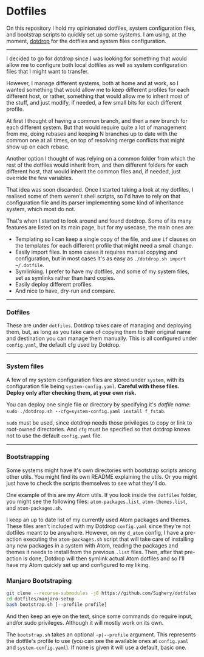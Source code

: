 # Dotfiles

On this repository I hold my opinionated dotfiles, system configuration files,
and bootstrap scripts to quickly set up some systems. I am using, at the
moment, [dotdrop](https://github.com/deadc0de6/dotdrop) for the dotfiles and
system files configuration.

---

I decided to go for dotdrop since I was looking for something that would allow
me to configure both local dotfiles as well as system configuration files that
I might want to transfer.

However, I manage different systems, both at home and at work, so I wanted
something that would allow me to keep different profiles for each different
host, or rather, something that would allow me to inherit most of the stuff,
and just modify, if needed, a few small bits for each different profile.

At first I thought of having a common branch, and then a new branch for each
different system. But that would require quite a lot of management from me,
doing rebases and keeping N branches up to date with the common one at all
times, on top of resolving merge conflicts that might show up on each rebase.

Another option I thought of was relying on a common folder from which the rest
of the dotfiles would inherit from, and then different folders for each
different host, that would inherit the common files and, if needed, just
override the few variables.

That idea was soon discarded. Once I started taking a look at my dotfiles, I
realised some of them weren't shell scripts, so I'd have to rely on that
configuration file and its parser implementing some kind of inheritance
system, which most do not.

That's when I started to look around and found dotdrop. Some of its many
features are listed on its main page, but for my usecase, the main ones are:

- Templating so I can keep a single copy of the file, and use `if` clauses on
  the templates for each different profile that might need a small change.
- Easily import files. In some cases it requires manual copying and
  configuration, but in most cases it's as easy as
  `./dotdrop.sh import ~/.dotfile`.
- Symlinking. I prefer to have my dotfiles, and some of my system files, set as
  symlinks rather than hard copies.
- Easily deploy different profiles.
- And nice to have, dry-run and compare.

---

### Dotfiles

These are under `dotfiles`. Dotdrop takes care of managing and deploying them,
but, as long as you take care of copying them to their original name and
destination you can manage them manually. This is all configured under
`config.yaml`, the default cfg used by Dotdrop.

---

### System files

A few of my system configuration files are stored under `system`, with its
configuration file being `system-config.yaml`. **Careful with these files.
Deploy only after checking them, at your own risk.**

You can deploy one single file or directory by specifying it's _dotfile name_:
`sudo ./dotdrop.sh --cfg=system-config.yaml install f_fstab`.

`sudo` must be used, since dotdrop needs those privileges to copy or link to
root-owned directories. And `cfg` must be specified so that dotdrop knows not
to use the default `config.yaml` file.

---

### Bootstrapping

Some systems might have it's own directories with bootstrap scripts among other
utils. You might find its own README explaining the utils. Or you might just
have to check the scripts themselves to see what they'll do.

One example of this are my Atom utils. If you look inside the `dotfiles`
folder, you might see the following files: `atom-packages.list`,
`atom-themes.list`, and `atom-packages.sh`.

I keep an up to date list of my currently used Atom packages and themes. These
files aren't included with my Dotdrop `config.yaml` since they're not dotfiles
meant to be anywhere. However, on my `d_atom` config, I have a pre-action
executing the `atom-packages.sh` script that will take care of installing
any new packages in a system with Atom, reading the packages and themes it
needs to install from the previous `.list` files. Then, after that pre-action
is done, Dotdrop will then symlink actual Atom dotfiles and so I'll have my
Atom quickly set up and configured to my liking.

### Manjaro Bootstraping

```bash
git clone --recurse-submodules -j8 https://github.com/Sighery/dotfiles.git
cd dotfiles/manjaro-setup
bash bootstrap.sh [--profile profile]
```

And then keep an eye on the text, since some commands do require input, and/or
sudo privileges. Although it will mostly work on its own.

The `bootstrap.sh` takes an optional `-p|--profile` argument. This represents
the dotfile's profile to use (you can see the available ones at `config.yaml`
and `system-config.yaml`). If none is given it will use a default, basic one.
